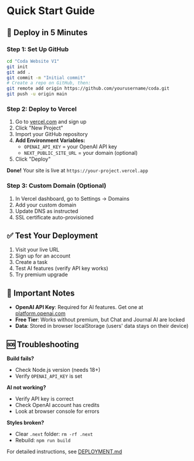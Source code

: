 # Quick Start Guide

## 🚀 Deploy in 5 Minutes

### Step 1: Set Up GitHub
```bash
cd "Coda Website V1"
git init
git add .
git commit -m "Initial commit"
# Create a repo on GitHub, then:
git remote add origin https://github.com/yourusername/coda.git
git push -u origin main
```

### Step 2: Deploy to Vercel
1. Go to [vercel.com](https://vercel.com) and sign up
2. Click "New Project"
3. Import your GitHub repository
4. **Add Environment Variables:**
   - `OPENAI_API_KEY` = your OpenAI API key
   - `NEXT_PUBLIC_SITE_URL` = your domain (optional)
5. Click "Deploy"

**Done!** Your site is live at `https://your-project.vercel.app`

### Step 3: Custom Domain (Optional)
1. In Vercel dashboard, go to Settings → Domains
2. Add your custom domain
3. Update DNS as instructed
4. SSL certificate auto-provisioned

## ✅ Test Your Deployment

1. Visit your live URL
2. Sign up for an account
3. Create a task
4. Test AI features (verify API key works)
5. Try premium upgrade

## 📝 Important Notes

- **OpenAI API Key**: Required for AI features. Get one at [platform.openai.com](https://platform.openai.com)
- **Free Tier**: Works without premium, but Chat and Journal AI are locked
- **Data**: Stored in browser localStorage (users' data stays on their device)

## 🆘 Troubleshooting

**Build fails?**
- Check Node.js version (needs 18+)
- Verify `OPENAI_API_KEY` is set

**AI not working?**
- Verify API key is correct
- Check OpenAI account has credits
- Look at browser console for errors

**Styles broken?**
- Clear `.next` folder: `rm -rf .next`
- Rebuild: `npm run build`

For detailed instructions, see [DEPLOYMENT.md](./DEPLOYMENT.md)

